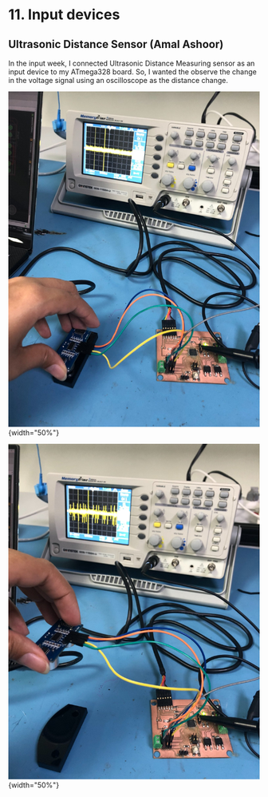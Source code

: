 # 11. Input devices

## **Ultrasonic Distance Sensor (Amal Ashoor)**

In the input week, I connected Ultrasonic Distance Measuring sensor as an input device to my ATmega328 board. So, I wanted the observe the change in the voltage signal using an oscilloscope as the distance change. 

![](../images/amal/6.jpg){width="50%"}


![](../images/amal/5.jpg){width="50%"}

